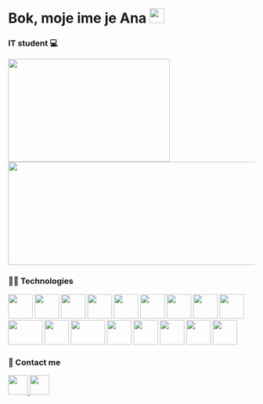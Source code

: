 # Bok, moje ime je Ana <img src="https://media.giphy.com/media/hvRJCLFzcasrR4ia7z/giphy.gif" width="30px"/>
### IT student 💻
<a href="https://github.com/CroAnna/github-readme-stats">
<img height="210px" width="330px" align="center" src="https://github-readme-stats.vercel.app/api/top-langs/?username=croanna&layout=compact&langs_count=10&theme=vision-friendly-dark&bg_color=121212" />
<a href="https://github.com/CroAnna/convoychat">
  <img height="210px" width="510px" align="center" src="https://github-readme-stats.vercel.app/api?username=CroAnna&&show_icons=true&theme=vision-friendly-dark&bg_color=121212" />
</a>
  
### 👩‍💻 Technologies
<a href="https://html.com/"><img height="50px" src="https://user-images.githubusercontent.com/25181517/117447535-f00a3a00-af3d-11eb-89bf-45aaf56dbaf1.png" /></a>
<a href="https://css-tricks.com/"><img height="50px" src="https://user-images.githubusercontent.com/25181517/117447663-0fa16280-af3e-11eb-8677-bcf8e4f8e298.png" /></a>
<a href="https://www.javascript.com/"><img height="50px" src="https://user-images.githubusercontent.com/25181517/117447155-6a868a00-af3d-11eb-9cfe-245df15c9f3f.png" /></a>
<a href="https://reactjs.org/"><img height="50px" src="https://upload.wikimedia.org/wikipedia/commons/thumb/a/a7/React-icon.svg/2300px-React-icon.svg.png" /></a>
<a href="https://angular.io/"><img height="50px" src="https://seeklogo.com/images/A/angular-logo-B76B1CDE98-seeklogo.com.png" /></a>
<a href="https://nodejs.org/en/"><img height="50px" src="https://nodejs.org/static/images/logos/nodejs-new-pantone-black.svg" /></a>
<a href="https://kotlinlang.org/"><img height="50px" src="https://seeklogo.com/images/K/kotlin-logo-6A9E0484CA-seeklogo.com.png" /></a>
<a href="https://docs.microsoft.com/en-us/dotnet/csharp/"><img height="50px" src="https://user-images.githubusercontent.com/25181517/121405384-444d7300-c95d-11eb-959f-913020d3bf90.png" /></a>
<a href="http://www.cplusplus.org/"><img height="50px" src="https://upload.wikimedia.org/wikipedia/commons/thumb/1/18/ISO_C%2B%2B_Logo.svg/1822px-ISO_C%2B%2B_Logo.svg.png" /></a>
<a href="https://dotnet.microsoft.com/en-us/"><img height="50px" width="70px" src="https://user-images.githubusercontent.com/25181517/121405947-e8371e80-c95d-11eb-9e81-432e077edd40.png" /></a>
<a href="https://git-scm.com/"><img height="50px" src="https://user-images.githubusercontent.com/25181517/117364277-fc4eb280-aebd-11eb-8769-a3583c6a2037.png" /></a>
<a href="https://www.mysql.com/"><img height="50px" width="70px" src="https://pngimg.com/uploads/mysql/mysql_PNG1.png" /></a>
<a href="https://www.postgresql.org/"><img height="50px"  src="https://user-images.githubusercontent.com/25181517/117208740-bfb78400-adf5-11eb-97bb-09072b6bedfc.png" /></a>
<a href="https://www.postman.com/"><img height="50px" src="https://uxwing.com/wp-content/themes/uxwing/download/brands-and-social-media/postman-icon.png" /></a>
<a href="https://www.figma.com/"><img height="50px" src="https://cdn-icons-png.flaticon.com/512/5968/5968705.png" /></a>
<a href="https://www.blender.org/"><img height="50px" src="https://iconarchive.com/download/i98223/dakirby309/simply-styled/Blender.ico" /></a>
<a href="https://www.adobe.com/products/photoshop.html"><img height="50px" src="https://upload.wikimedia.org/wikipedia/commons/thumb/2/20/Photoshop_CC_icon.png/615px-Photoshop_CC_icon.png" /></a>




### 📲 Contact me
<div >
<a href="https://www.linkedin.com/in/ana-%C5%A1karica-89805120b/">
<img height="40px" src="https://play-lh.googleusercontent.com/kMofEFLjobZy_bCuaiDogzBcUT-dz3BBbOrIEjJ-hqOabjK8ieuevGe6wlTD15QzOqw" /> </a>
<a href="https://www.instagram.com/croanna/">
<img height="40px" src="https://upload.wikimedia.org/wikipedia/commons/thumb/e/e7/Instagram_logo_2016.svg/220px-Instagram_logo_2016.svg.png" /> </a>

</div>
